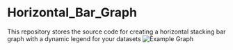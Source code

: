 # Horizontal_Bar_Graph
This repository stores the source code for creating a horizontal stacking bar graph with a dynamic legend for your datasets
![Example Graph](Horizontal_Bar_Graph/exampleGraph.png?raw=true "Example Horizontal Bar Graph")

